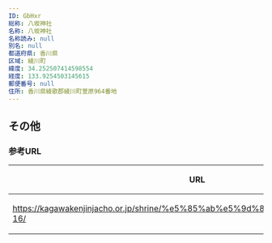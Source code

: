 ```yaml
---
ID: GbHxr
総称: 八坂神社
名称: 八坂神社
名称読み: null
別名: null
都道府県: 香川県
区域: 綾川町
緯度: 34.252507414598554
経度: 133.9254503145615
郵便番号: null
住所: 香川県綾歌郡綾川町萱原964番地
---
```


## その他

### 参考URL

| URL                                                                             | 説明   |
| ------------------------------------------------------------------------------- | ------ |
| https://kagawakenjinjacho.or.jp/shrine/%e5%85%ab%e5%9d%82%e7%a5%9e%e7%a4%be-16/ | 神社庁 |
